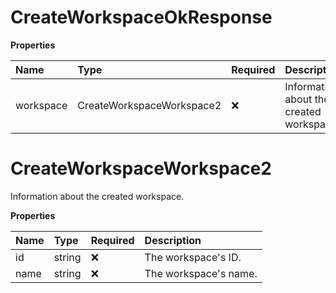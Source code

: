 # CreateWorkspaceOkResponse

**Properties**

| Name      | Type                      | Required | Description                              |
| :-------- | :------------------------ | :------- | :--------------------------------------- |
| workspace | CreateWorkspaceWorkspace2 | ❌       | Information about the created workspace. |

# CreateWorkspaceWorkspace2

Information about the created workspace.

**Properties**

| Name | Type   | Required | Description           |
| :--- | :----- | :------- | :-------------------- |
| id   | string | ❌       | The workspace's ID.   |
| name | string | ❌       | The workspace's name. |

<!-- This file was generated by liblab | https://liblab.com/ -->
